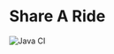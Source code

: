 # Share A Ride
![Java CI](https://github.com/gyucheonheo/cs445-spring2020/workflows/Java%20CI/badge.svg)
